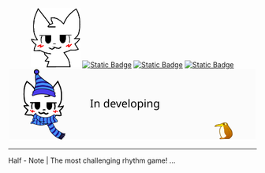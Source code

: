 <div id="header" align="center">
    <a href="https://giphy.com/gifs/skeleton-not-2d-jsp6TYPKpfXwY"><img src="/icon.png" width="100"></a>
    <a href="https://discordapp.com/users/1116279686180376687/"><img alt="Static Badge" src="https://img.shields.io/badge/discord-white?style=for-the-badge&logo=discord"></a>
    <a href="https://nimomilk.github.io/"><img alt="Static Badge" src="https://img.shields.io/badge/about_me-white?style=for-the-badge&logo=github"></a>
    <a href="https://penguinmod.com/profile?user=Selue"><img alt="Static Badge" src="https://img.shields.io/badge/Penguin%20mod-blue?style=for-the-badge"></a>
</div>
<div align="center">
    <img src="/Thumbnail 1.svg" width="500"></a>
</div>


---


Half - Note | The most challenging rhythm game!
...
